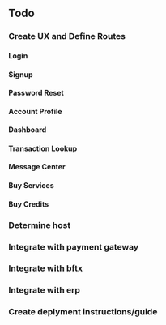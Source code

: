 ## Todo
### Create UX and Define Routes
#### Login
#### Signup
#### Password Reset
#### Account Profile
#### Dashboard
#### Transaction Lookup
#### Message Center
#### Buy Services
#### Buy Credits
### Determine host
### Integrate with payment gateway
### Integrate with bftx
### Integrate with erp
### Create deplyment instructions/guide